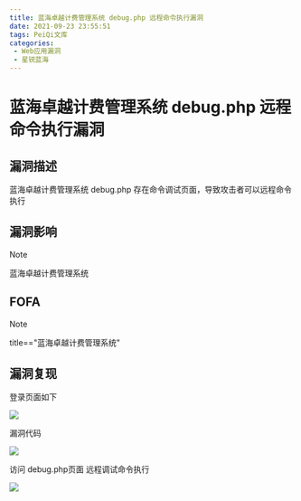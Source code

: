```yaml
---
title: 蓝海卓越计费管理系统 debug.php 远程命令执行漏洞
date: 2021-09-23 23:55:51
tags: PeiQi文库
categories:
 - Web应用漏洞
 - 星锐蓝海
---
```


# 蓝海卓越计费管理系统 debug.php 远程命令执行漏洞

## 漏洞描述

蓝海卓越计费管理系统 debug.php 存在命令调试页面，导致攻击者可以远程命令执行

## 漏洞影响

> [!NOTE]
>
> 蓝海卓越计费管理系统

## FOFA

> [!NOTE]
>
> title=="蓝海卓越计费管理系统"

## 漏洞复现

登录页面如下

![](/img/20210924015514678075.png)

漏洞代码

![](/img/20210924015514917733.png)

访问 debug.php页面 远程调试命令执行

![](/img/20210924015515362919.png)

